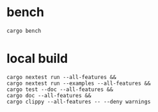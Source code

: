 # bench
```shell
cargo bench
```

# local build
```shell
cargo nextest run --all-features &&
cargo nextest run --examples --all-features &&
cargo test --doc --all-features &&
cargo doc --all-features &&
cargo clippy --all-features -- --deny warnings
```
